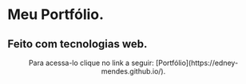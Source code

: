 ﻿# Meu Portfólio.
 ## Feito com tecnologias web.
 
 <p align="center"> Para acessa-lo clique no link a seguir: [Portfólio](https://edney-mendes.github.io/).
 
 
 

